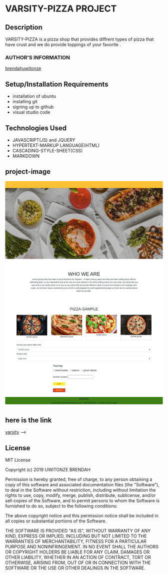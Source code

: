 # VARSITY-PIZZA PROJECT

## Description
VARSITY-PIZZA is a pizza shop that provides diffrent types of pizza that have crust and we do provide toppings of your favorite .

### AUTHOR'S INFORMATION

[brendahuwitonze](https://github.com/brendahuwitonze)

## Setup/Installation Requirements

* installation of ubuntu
* installing git
* signing up to github 
* visual studio code

 ## Technologies Used

* JAVASCRIPT(JS) and JQUERY
* HYPERTEXT-MARKUP LANGUAGE(HTML)
* CASCADING-STYLE-SHEET(CSS)
* MARKDOWN
## project-image
 ![varsity](./images/img.png)
  ## here is the link 
[varsity]( https://brendahuwitonze.github.io/Brendah-studio/.) -->

## License
MIT License

Copyright (c) 2019 UWITONZE BRENDAH

Permission is hereby granted, free of charge, to any person obtaining a copy
of this software and associated documentation files (the "Software"), to deal
in the Software without restriction, including without limitation the rights
to use, copy, modify, merge, publish, distribute, sublicense, and/or sell
copies of the Software, and to permit persons to whom the Software is
furnished to do so, subject to the following conditions:

The above copyright notice and this permission notice shall be included in all
copies or substantial portions of the Software.

THE SOFTWARE IS PROVIDED "AS IS", WITHOUT WARRANTY OF ANY KIND, EXPRESS OR
IMPLIED, INCLUDING BUT NOT LIMITED TO THE WARRANTIES OF MERCHANTABILITY,
FITNESS FOR A PARTICULAR PURPOSE AND NONINFRINGEMENT. IN NO EVENT SHALL THE
AUTHORS OR COPYRIGHT HOLDERS BE LIABLE FOR ANY CLAIM, DAMAGES OR OTHER
LIABILITY, WHETHER IN AN ACTION OF CONTRACT, TORT OR OTHERWISE, ARISING FROM,
OUT OF OR IN CONNECTION WITH THE SOFTWARE OR THE USE OR OTHER DEALINGS IN THE
SOFTWARE.